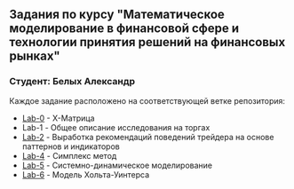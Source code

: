## Задания по курсу "Математическое моделирование в финансовой сфере и технологии принятия решений на финансовых рынках"
### Студент: Белых Александр
Каждое задание расположено на соответствующей ветке репозитория:
* [Lab-0](https://github.com/jerraxixo/math_modeling/tree/lab-0) - X-Матрица 
* Lab-1 - Общее описание исследования на торгах
* [Lab-2](https://github.com/jerraxixo/math_modeling/tree/lab-2) - Выработка рекомендаций поведений трейдера на основе паттернов и индикаторов
* [Lab-4](https://github.com/jerraxixo/math_modeling/tree/lab-4) - Симплекс метод
* [Lab-5](https://github.com/jerraxixo/math_modeling/tree/lab-4) - Системно-динамическое моделирование
* [Lab-6](https://github.com/jerraxixo/math_modeling/tree/lab-6) - Модель Хольта-Уинтерса
